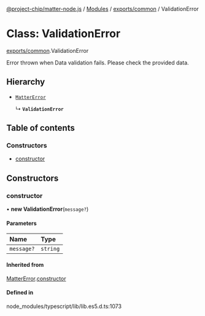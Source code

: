 [@project-chip/matter-node.js](../README.md) / [Modules](../modules.md) / [exports/common](../modules/exports_common.md) / ValidationError

# Class: ValidationError

[exports/common](../modules/exports_common.md).ValidationError

Error thrown when Data validation fails. Please check the provided data.

## Hierarchy

- [`MatterError`](exports_common.MatterError.md)

  ↳ **`ValidationError`**

## Table of contents

### Constructors

- [constructor](exports_common.ValidationError.md#constructor)

## Constructors

### constructor

• **new ValidationError**(`message?`)

#### Parameters

| Name | Type |
| :------ | :------ |
| `message?` | `string` |

#### Inherited from

[MatterError](exports_common.MatterError.md).[constructor](exports_common.MatterError.md#constructor)

#### Defined in

node_modules/typescript/lib/lib.es5.d.ts:1073
